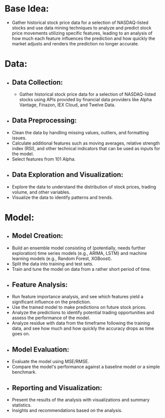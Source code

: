 # Base Idea:
- Gather historical stock price data for a selection of NASDAQ-listed stocks and use data mining techniques to analyze and predict stock price movements utilizing specific features, leading to an analysis of how much each feature influences the prediction and how quickly the market adjusts and renders the prediction no longer accurate.

# Data:
- ## Data Collection:
  - Gather historical stock price data for a selection of NASDAQ-listed stocks using APIs provided by financial data providers like Alpha Vantage, Finazon, IEX Cloud, and Twelve Data.
- ## Data Preprocessing:
- Clean the data by handling missing values, outliers, and formatting issues.
- Calculate additional features such as moving averages, relative strength index (RSI), and other technical indicators that can be used as inputs for the model.
- Select features from 101 Alpha.
- ## Data Exploration and Visualization:
- Explore the data to understand the distribution of stock prices, trading volume, and other variables.
- Visualize the data to identify patterns and trends.

# Model:
- ## Model Creation:
- Build an ensemble model consisting of (potentially, needs further exploration) time series models (e.g., ARIMA, LSTM) and machine learning models (e.g., Random Forest, XGBoost).
- Split the data into training and test sets.
- Train and tune the model on data from a rather short period of time.
- ## Feature Analysis:
- Run feature importance analysis, and see which features yield a significant influence on the prediction.
- Use the trained model to make predictions on future stock prices.
- Analyze the predictions to identify potential trading opportunities and assess the performance of the model.
- Analyze residue with data from the timeframe following the training data, and see how much and how quickly the accuracy drops as time goes on.
- ## Model Evaluation:
- Evaluate the model using MSE/RMSE.
- Compare the model's performance against a baseline model or a simple benchmark.
- ## Reporting and Visualization:
- Present the results of the analysis with visualizations and summary statistics.
- Insights and recommendations based on the analysis.
